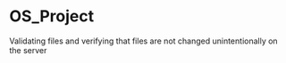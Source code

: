 # OS_Project
 Validating files and verifying that files are not changed unintentionally on the server
